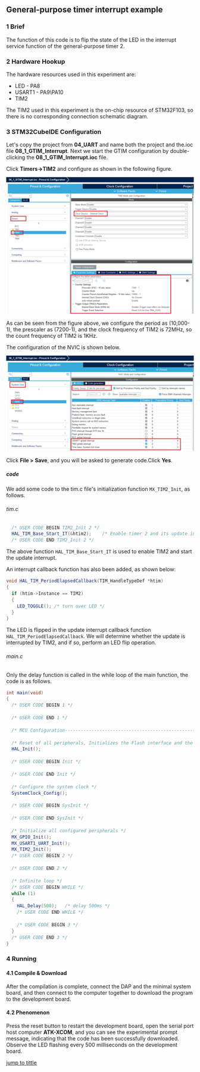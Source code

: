## General-purpose timer interrupt example<a name="catalogue"></a>


### 1 Brief

The function of this code is to flip the state of the LED in the interrupt service function of the general-purpose timer 2.
### 2 Hardware Hookup
The hardware resources used in this experiment are:
+ LED - PA8
+ USART1 - PA9\PA10
+ TIM2

The TIM2 used in this experiment is the on-chip resource of STM32F103, so there is no corresponding connection schematic diagram.

### 3 STM32CubeIDE Configuration


Let's copy the project from **04_UART** and name both the project and the.ioc file **08_1_GTIM_Interrupt**. Next we start the GTIM configuration by double-clicking the **08_1_GTIM_Interrupt.ioc** file.

Click **Timers->TIM2** and configure as shown in the following figure.

![](../../1_docs/3_figures/08_1_GTIM_Interrupt/g1.png)

As can be seen from the figure above, we configure the period as (10,000-1), the prescaler as (7200-1), and the clock frequency of TIM2 is 72MHz, so the count frequency of TIM2 is 1KHz.

The configuration of the NVIC is shown below.

![](../../1_docs/3_figures/08_1_GTIM_Interrupt/g2.png)

Click **File > Save**, and you will be asked to generate code.Click **Yes**.

##### code
We add some code to the tim.c file's initialization function ``MX_TIM2_Init``, as follows.
###### tim.c
```c#
  /* USER CODE BEGIN TIM2_Init 2 */
  HAL_TIM_Base_Start_IT(&htim2);    /* Enable timer 2 and its update interrupt. */
  /* USER CODE END TIM2_Init 2 */
```
The above function ``HAL_TIM_Base_Start_IT`` is used to enable TIM2 and start the update interrupt.

An interrupt callback function has also been added, as shown below:
```c#
void HAL_TIM_PeriodElapsedCallback(TIM_HandleTypeDef *htim)
{
  if (htim->Instance == TIM2)
  {
    LED_TOGGLE(); /* turn over LED */
  }
}
```
 The LED is flipped in the update interrupt callback function ``HAL_TIM_PeriodElapsedCallback``. We will determine whether the update is interrupted by TIM2, and if so, perform an LED flip operation.

###### main.c
Only the delay function is called in the while loop of the main function, the code is as follows.
```c#
int main(void)
{
  /* USER CODE BEGIN 1 */

  /* USER CODE END 1 */

  /* MCU Configuration--------------------------------------------------------*/

  /* Reset of all peripherals, Initializes the Flash interface and the Systick. */
  HAL_Init();

  /* USER CODE BEGIN Init */

  /* USER CODE END Init */

  /* Configure the system clock */
  SystemClock_Config();

  /* USER CODE BEGIN SysInit */

  /* USER CODE END SysInit */

  /* Initialize all configured peripherals */
  MX_GPIO_Init();
  MX_USART1_UART_Init();
  MX_TIM2_Init();
  /* USER CODE BEGIN 2 */

  /* USER CODE END 2 */

  /* Infinite loop */
  /* USER CODE BEGIN WHILE */
  while (1)
  {
    HAL_Delay(500);   /* delay 500ms */
    /* USER CODE END WHILE */

    /* USER CODE BEGIN 3 */
  }
  /* USER CODE END 3 */
}
```


### 4 Running
#### 4.1 Compile & Download
After the compilation is complete, connect the DAP and the minimal system board, and then connect to the computer together to download the program to the development board.
#### 4.2 Phenomenon
Press the reset button to restart the development board, open the serial port host computer **ATK-XCOM**, and you can see the experimental prompt message, indicating that the code has been successfully downloaded. Observe the LED flashing every 500 milliseconds on the development board.

[jump to tittle](#catalogue)